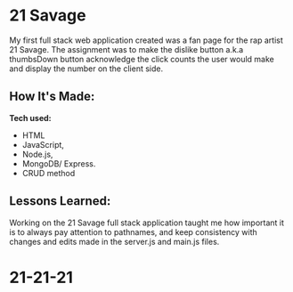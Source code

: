 # 21 Savage
My first full stack web application created was a fan page for the rap artist 21 Savage. The assignment was to make the dislike button a.k.a thumbsDown button acknowledge the click counts the user would make and display the number on the client side.


## How It's Made:
**Tech used:**
* HTML
* JavaScript,
* Node.js,
* MongoDB/ Express.
* CRUD method 

## Lessons Learned:

Working on the 21 Savage full stack application taught me how important it is to always pay attention to pathnames, and keep consistency with changes and edits made in the server.js and main.js files.
# 21-21-21
